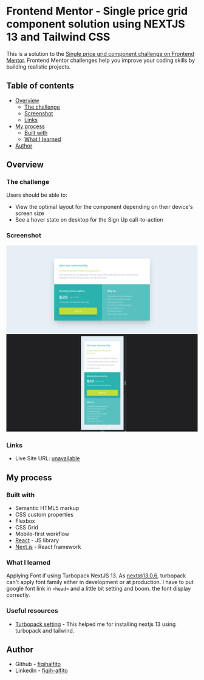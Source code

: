 # Frontend Mentor - Single price grid component solution using NEXTJS 13 and Tailwind CSS

This is a solution to the [Single price grid component challenge on Frontend Mentor](https://www.frontendmentor.io/challenges/single-price-grid-component-5ce41129d0ff452fec5abbbc). Frontend Mentor challenges help you improve your coding skills by building realistic projects. 

## Table of contents

- [Overview](#overview)
  - [The challenge](#the-challenge)
  - [Screenshot](#screenshot)
  - [Links](#links)
- [My process](#my-process)
  - [Built with](#built-with)
  - [What I learned](#what-i-learned)
- [Author](#author)

## Overview

### The challenge

Users should be able to:

- View the optimal layout for the component depending on their device's screen size
- See a hover state on desktop for the Sign Up call-to-action

### Screenshot

![](./screenshot/desktop.png)
![](./screenshot/mobile.png)

### Links

- Live Site URL: [unavailable]()

## My process

### Built with

- Semantic HTML5 markup
- CSS custom properties
- Flexbox
- CSS Grid
- Mobile-first workflow
- [React](https://reactjs.org/) - JS library
- [Next.js](https://nextjs.org/) - React framework

### What I learned

Applying Font if using Turbopack NextJS 13. As next@13.0.6, turbopack can't apply font family either in development or at production. I have to put google font link in ```<head>``` and a little bit setting and boom. the font display correctly.


### Useful resources

- [Turbopack setting](https://blog.theashishmaurya.me/using-tailwind-css-in-nextjs-13-with-turbopack) - This helped me for installing nextjs 13 using turbopack and tailwind.

## Author

- Github - [fiqihalfito](https://www.github.com/fiqihalfito)
- LinkedIn - [fiqih-alfito](https://www.linkedin.com/in/fiqih-alfito)
